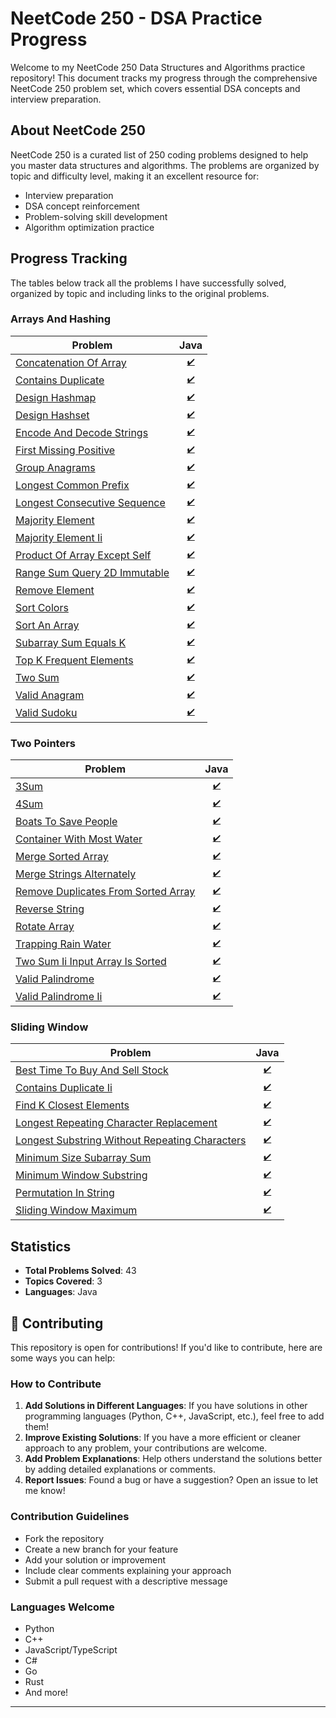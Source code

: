 # NeetCode 250 - DSA Practice Progress

Welcome to my NeetCode 250 Data Structures and Algorithms practice repository! This document tracks my progress through the comprehensive NeetCode 250 problem set, which covers essential DSA concepts and interview preparation.

## About NeetCode 250

NeetCode 250 is a curated list of 250 coding problems designed to help you master data structures and algorithms. The problems are organized by topic and difficulty level, making it an excellent resource for:
- Interview preparation
- DSA concept reinforcement
- Problem-solving skill development
- Algorithm optimization practice

## Progress Tracking

The tables below track all the problems I have successfully solved, organized by topic and including links to the original problems.
### Arrays And Hashing

| Problem | Java |
|---------|------|
| [Concatenation Of Array](https://leetcode.com/problems/concatenation-of-array/) | <sub><div align='center'>[✔️](./Arrays%20And%20Hashing/Concatenation%20of%20Array/Main.java)</div></sub> |
| [Contains Duplicate](https://leetcode.com/problems/contains-duplicate/) | <sub><div align='center'>[✔️](./Arrays%20And%20Hashing/Contains%20Duplicate/Main.java)</div></sub> |
| [Design Hashmap](https://leetcode.com/problems/design-hashmap/) | <sub><div align='center'>[✔️](./Arrays%20And%20Hashing/Design%20HashMap/Main.java)</div></sub> |
| [Design Hashset](https://leetcode.com/problems/design-hashset/) | <sub><div align='center'>[✔️](./Arrays%20And%20Hashing/Design%20HashSet/Main.java)</div></sub> |
| [Encode And Decode Strings](https://leetcode.com/problems/encode-and-decode-strings/) | <sub><div align='center'>[✔️](./Arrays%20And%20Hashing/Encode%20and%20Decode%20Strings/Main.java)</div></sub> |
| [First Missing Positive](https://leetcode.com/problems/first-missing-positive/) | <sub><div align='center'>[✔️](./Arrays%20And%20Hashing/First%20Missing%20Positive/Main.java)</div></sub> |
| [Group Anagrams](https://leetcode.com/problems/group-anagrams/) | <sub><div align='center'>[✔️](./Arrays%20And%20Hashing/Group%20Anagrams/Main.java)</div></sub> |
| [Longest Common Prefix](https://leetcode.com/problems/longest-common-prefix/) | <sub><div align='center'>[✔️](./Arrays%20And%20Hashing/Longest%20Common%20Prefix/Main.java)</div></sub> |
| [Longest Consecutive Sequence](https://leetcode.com/problems/longest-consecutive-sequence/) | <sub><div align='center'>[✔️](./Arrays%20And%20Hashing/Longest%20Consecutive%20Sequence/Main.java)</div></sub> |
| [Majority Element](https://leetcode.com/problems/majority-element/) | <sub><div align='center'>[✔️](./Arrays%20And%20Hashing/Majority%20Element/Main.java)</div></sub> |
| [Majority Element Ii](https://leetcode.com/problems/majority-element-ii/) | <sub><div align='center'>[✔️](./Arrays%20And%20Hashing/Majority%20Element%20II/Main.java)</div></sub> |
| [Product Of Array Except Self](https://leetcode.com/problems/product-of-array-except-self/) | <sub><div align='center'>[✔️](./Arrays%20And%20Hashing/Product%20of%20Array%20Except%20Self/Main.java)</div></sub> |
| [Range Sum Query 2D Immutable](https://leetcode.com/problems/range-sum-query-2d-immutable/) | <sub><div align='center'>[✔️](./Arrays%20And%20Hashing/Range%20Sum%20Query%202D%20-%20Immutable/Main.java)</div></sub> |
| [Remove Element](https://leetcode.com/problems/remove-element/) | <sub><div align='center'>[✔️](./Arrays%20And%20Hashing/Remove%20Element/Main.java)</div></sub> |
| [Sort Colors](https://leetcode.com/problems/sort-colors/) | <sub><div align='center'>[✔️](./Arrays%20And%20Hashing/Sort%20Colors/Main.java)</div></sub> |
| [Sort An Array](https://leetcode.com/problems/sort-an-array/) | <sub><div align='center'>[✔️](./Arrays%20And%20Hashing/Sort%20an%20Array/Main.java)</div></sub> |
| [Subarray Sum Equals K](https://leetcode.com/problems/subarray-sum-equals-k/) | <sub><div align='center'>[✔️](./Arrays%20And%20Hashing/Subarray%20Sum%20Equals%20K/Main.java)</div></sub> |
| [Top K Frequent Elements](https://leetcode.com/problems/top-k-frequent-elements/) | <sub><div align='center'>[✔️](./Arrays%20And%20Hashing/Top%20K%20Frequent%20Elements/Main.java)</div></sub> |
| [Two Sum](https://leetcode.com/problems/two-sum/) | <sub><div align='center'>[✔️](./Arrays%20And%20Hashing/Two%20Sum/Main.java)</div></sub> |
| [Valid Anagram](https://leetcode.com/problems/valid-anagram/) | <sub><div align='center'>[✔️](./Arrays%20And%20Hashing/Valid%20Anagram/Main.java)</div></sub> |
| [Valid Sudoku](https://leetcode.com/problems/valid-sudoku/) | <sub><div align='center'>[✔️](./Arrays%20And%20Hashing/Valid%20Sudoku/Main.java)</div></sub> |

### Two Pointers

| Problem | Java |
|---------|------|
| [3Sum](https://leetcode.com/problems/3sum/) | <sub><div align='center'>[✔️](./Two%20Pointers/3Sum/Main.java)</div></sub> |
| [4Sum](https://leetcode.com/problems/4sum/) | <sub><div align='center'>[✔️](./Two%20Pointers/4Sum/Main.java)</div></sub> |
| [Boats To Save People](https://leetcode.com/problems/boats-to-save-people/) | <sub><div align='center'>[✔️](./Two%20Pointers/Boats%20to%20Save%20People/Main.java)</div></sub> |
| [Container With Most Water](https://leetcode.com/problems/container-with-most-water/) | <sub><div align='center'>[✔️](./Two%20Pointers/Container%20With%20Most%20Water/Main.java)</div></sub> |
| [Merge Sorted Array](https://leetcode.com/problems/merge-sorted-array/) | <sub><div align='center'>[✔️](./Two%20Pointers/Merge%20Sorted%20Array/Main.java)</div></sub> |
| [Merge Strings Alternately](https://leetcode.com/problems/merge-strings-alternately/) | <sub><div align='center'>[✔️](./Two%20Pointers/Merge%20Strings%20Alternately/Main.java)</div></sub> |
| [Remove Duplicates From Sorted Array](https://leetcode.com/problems/remove-duplicates-from-sorted-array/) | <sub><div align='center'>[✔️](./Two%20Pointers/Remove%20Duplicates%20from%20Sorted%20Array/Main.java)</div></sub> |
| [Reverse String](https://leetcode.com/problems/reverse-string/) | <sub><div align='center'>[✔️](./Two%20Pointers/Reverse%20String/Main.java)</div></sub> |
| [Rotate Array](https://leetcode.com/problems/rotate-array/) | <sub><div align='center'>[✔️](./Two%20Pointers/Rotate%20Array/Main.java)</div></sub> |
| [Trapping Rain Water](https://leetcode.com/problems/trapping-rain-water/) | <sub><div align='center'>[✔️](./Two%20Pointers/Trapping%20Rain%20Water/Main.java)</div></sub> |
| [Two Sum Ii Input Array Is Sorted](https://leetcode.com/problems/two-sum-ii-input-array-is-sorted/) | <sub><div align='center'>[✔️](./Two%20Pointers/Two%20Sum%20II%20-%20Input%20Array%20Is%20Sorted/Main.java)</div></sub> |
| [Valid Palindrome](https://leetcode.com/problems/valid-palindrome/) | <sub><div align='center'>[✔️](./Two%20Pointers/Valid%20Palindrome/Main.java)</div></sub> |
| [Valid Palindrome Ii](https://leetcode.com/problems/valid-palindrome-ii/) | <sub><div align='center'>[✔️](./Two%20Pointers/Valid%20Palindrome%20II/Main.java)</div></sub> |

### Sliding Window

| Problem | Java |
|---------|------|
| [Best Time To Buy And Sell Stock](https://leetcode.com/problems/best-time-to-buy-and-sell-stock/) | <sub><div align='center'>[✔️](./Sliding%20Window/Best%20Time%20to%20Buy%20and%20Sell%20Stock/Main.java)</div></sub> |
| [Contains Duplicate Ii](https://leetcode.com/problems/contains-duplicate-ii/) | <sub><div align='center'>[✔️](./Sliding%20Window/Contains%20Duplicate%20II/Main.java)</div></sub> |
| [Find K Closest Elements](https://leetcode.com/problems/find-k-closest-elements/) | <sub><div align='center'>[✔️](./Sliding%20Window/Find%20K%20Closest%20Elements/Main.java)</div></sub> |
| [Longest Repeating Character Replacement](https://leetcode.com/problems/longest-repeating-character-replacement/) | <sub><div align='center'>[✔️](./Sliding%20Window/Longest%20Repeating%20Character%20Replacement/Main.java)</div></sub> |
| [Longest Substring Without Repeating Characters](https://leetcode.com/problems/longest-substring-without-repeating-characters/) | <sub><div align='center'>[✔️](./Sliding%20Window/Longest%20Substring%20Without%20Repeating%20Characters/Main.java)</div></sub> |
| [Minimum Size Subarray Sum](https://leetcode.com/problems/minimum-size-subarray-sum/) | <sub><div align='center'>[✔️](./Sliding%20Window/Minimum%20Size%20Subarray%20Sum/Main.java)</div></sub> |
| [Minimum Window Substring](https://leetcode.com/problems/minimum-window-substring/) | <sub><div align='center'>[✔️](./Sliding%20Window/Minimum%20Window%20Substring/Main.java)</div></sub> |
| [Permutation In String](https://leetcode.com/problems/permutation-in-string/) | <sub><div align='center'>[✔️](./Sliding%20Window/Permutation%20in%20String/Main.java)</div></sub> |
| [Sliding Window Maximum](https://leetcode.com/problems/sliding-window-maximum/) | <sub><div align='center'>[✔️](./Sliding%20Window/Sliding%20Window%20Maximum/Main.java)</div></sub> |

## Statistics

- **Total Problems Solved**: 43
- **Topics Covered**: 3
- **Languages**: Java

## 🤝 Contributing

This repository is open for contributions! If you'd like to contribute, here are some ways you can help:

### How to Contribute

1. **Add Solutions in Different Languages**: If you have solutions in other programming languages (Python, C++, JavaScript, etc.), feel free to add them!
2. **Improve Existing Solutions**: If you have a more efficient or cleaner approach to any problem, your contributions are welcome.
3. **Add Problem Explanations**: Help others understand the solutions better by adding detailed explanations or comments.
4. **Report Issues**: Found a bug or have a suggestion? Open an issue to let me know!

### Contribution Guidelines

- Fork the repository
- Create a new branch for your feature
- Add your solution or improvement
- Include clear comments explaining your approach
- Submit a pull request with a descriptive message

### Languages Welcome

- Python
- C++
- JavaScript/TypeScript
- C#
- Go
- Rust
- And more!

---